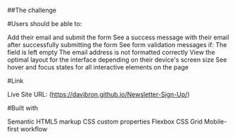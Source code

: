 ##The challenge

#Users should be able to:

Add their email and submit the form
See a success message with their email after successfully submitting the form
See form validation messages if:
The field is left empty
The email address is not formatted correctly
View the optimal layout for the interface depending on their device's screen size
See hover and focus states for all interactive elements on the page

#Link

Live Site URL: (https://davibron.github.io/Newsletter-Sign-Up/)


#Built with


Semantic HTML5 markup
CSS custom properties
Flexbox
CSS Grid
Mobile-first workflow